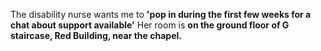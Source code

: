 The disability nurse wants me to **'pop in during the first few weeks for a chat about support available'**
Her room is **on the ground floor of G staircase, Red Building, near the chapel.**
